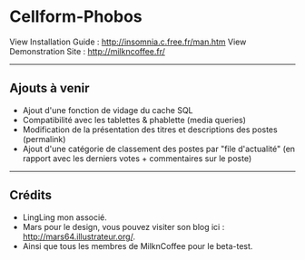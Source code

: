 Cellform-Phobos
================================

View Installation Guide : http://insomnia.c.free.fr/man.htm
View Demonstration Site : http://milkncoffee.fr/

---------------
Ajouts à venir
---------------

* Ajout d'une fonction de vidage du cache SQL
* Compatibilité avec les tablettes & phablette (media queries)
* Modification de la présentation des titres et descriptions des postes (permalink)
* Ajout d'une catégorie de classement des postes par "file d'actualité" (en rapport avec les derniers votes + commentaires sur le poste)

---------------
Crédits
---------------

* LingLing mon associé.
* Mars pour le design, vous pouvez visiter son blog ici : http://mars64.illustrateur.org/.
* Ainsi que tous les membres de MilknCoffee pour le beta-test.
